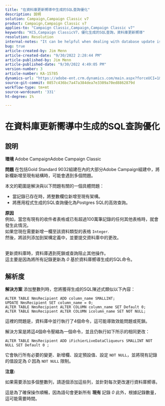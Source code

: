 ```yaml
---
title: "在資料庫更新嚮導中生成的SQL查詢優化"
description: 說明
solution: Campaign,Campaign Classic v7
product: Campaign,Campaign Classic v7
applies-to: "Campaign Classic,Campaign,Campaign Classic v7"
keywords: "KCS,Campaign ClassicV7，優化生成的SQL查詢，資料庫更新嚮導"
resolution: Resolution
internal-notes: "It can be helpful when dealing with database update issues with big tables"
bug: true
article-created-by: Jim Menn
article-created-date: "9/30/2022 2:28:44 PM"
article-published-by: Jim Menn
article-published-date: "9/30/2022 4:49:05 PM"
version-number: 3
article-number: KA-15785
dynamics-url: "https://adobe-ent.crm.dynamics.com/main.aspx?forceUCI=1&pagetype=entityrecord&etn=knowledgearticle&id=f9d8b92d-cc40-ed11-9db1-0022480866ad"
source-git-commit: 0857c436bc7a47a384dea7e3309a70ed8862879d
workflow-type: tm+mt
source-wordcount: '331'
ht-degree: 1%

---
```


# 在資料庫更新嚮導中生成的SQL查詢優化

## 說明


<b>環境</b>
Adobe CampaignAdobe Campaign Classic

<b>問題</b>
在包括Gold Standard 9032組建在內的大部分Adobe Campaign組建中，將新欄新增至現有結構時，可能會遇到多個問題。

本文的範圍是解決與以下問題有關的一個具體問題：

- 當記錄已存在時，將整數欄位新增至現有架構。
- 將應用程式生成的SQL查詢優化為Postgres SQL的高效查詢。


<b>原因</b>
<br>例如，當您有現有的收件者表格或已有超過100萬筆記錄的任何其他表格時，就會發生此情況。
<br>如果您現在需要新增一欄至該資料類型的表格 `Integer`.
<br>然後，將該列添加到架構定義中，並要提交資料庫中的更改。

<br>更新資料庫時，資料庫遇到死鎖或查詢阻止其他操作。
<br>這主要是因為將所有記錄更新為 *0* 基於資料庫嚮導生成的SQL命令。<br>

## 解析度


<b>解決方案</b>
添加整數列時，您將獲得生成的SQL陳述式類似以下內容：


```
ALTER TABLE NmsRecipient ADD column_name SMALLINT;
UPDATE NmsRecipient SET column_name = 0;
ALTER TABLE NmsRecipient ALTER COLUMN column_name SET Default 0;
ALTER TABLE NmsRecipient ALTER COLUMN icolumn_name SET NOT NULL;
```


這裡的問題是，資料庫中並行執行了4個命令，這可能導致效能問題或死鎖。

解決方案是將這4個命令壓縮為一個命令，並且仍執行如下所示的相同更改：


```
ALTER TABLE NmsRecipient ADD iFichierLiveDataCliqueurs SMALLINT NOT NULL SET Default 0 ;
```


它會執行所有必要的變更、新增欄、設定預設值、設定 `NOT NULL`，並將現有記錄的值設定為 *0* 因為 `NOT NULL` 限制。



<b>注意:</b>

如果需要添加多個整數列，請逐個添加這些列，並針對每次更改運行資料庫嚮導。

這是為了確保操作順暢，因為語句會更新所有 <b>現有 </b>記錄 *0* 此外，根據記錄數量，這可能需要時間。
